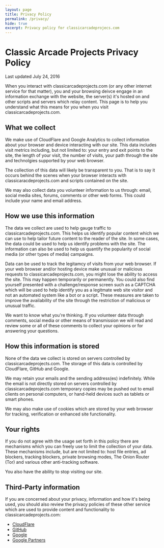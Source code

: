 ```yaml
---
layout: page
title: Privacy Policy
permalink: /privacy/
hide: true
excerpt: Privacy policy for classicarcadeprojecs.com
---
```

# Classic Arcade Projects Privacy Policy

Last updated July 24, 2016

When you interact with classicarcadeprojects.com (or any other internet service for that matter), you and your browsing deivce engage in an information exchange with the website, the server(s) it's hosted on and other scripts and servers which relay content. This page is to help you understand what this means for you when you visit classicarcadeprojects.com.

## What we collect
We make use of CloudFlare and Google Analytics to collect information about your browser and device interacting with our site. This data includes visit metrics including, but not limited to: your entry and exit points to the site, the length of your visit, the number of visits, your path through the site and technolgies supported by your web browser.

The collection of this data will likely be transparent to you. That is to say it occurs behind the scenes when your browser interacts with classicaracdeprojects.com and scripts contained on the site.

We may also collect data you volunteer information to us through: email, social media sites, forums, comments or other web forms. This could include your name and email address.

## How we use this information
The data we collect are used to help gauge traffic to classicarcadeprojects.com. This helps us identify popular content which we can use to help tailor future content to the reader of the site. In some cases, the data could be used to help us identify problems with the site. The information can also be used to help us quantify the popularity of social media (or other types of media) campaigns.

Data can be used to track the legitamcy of visits from your web browser. If your web browser and/or hosting device make unusual or malicious requests to classicarcadeprojects.com, you might lose the ability to access the site. This may happen temporarily or permanently. You could also find yourself presented with a challenge/response screen such as a CAPTCHA which will be used to help identify you as a legitmate web site visitor and not an automated system like a bot or a script. These measures are taken to improve the availability of the site through the restriction of malicious or unusual traffic.

We want to know what you're thinking. If you volunteer data through comments, social media or other means of transmission we will read and review some or all of these comments to collect your opinions or for answering your questions.

## How this information is stored
None of the data we collect is stored on servers controlled by classicarcadeprojects.com. The storage of this data is controlled by CloudFlare, GitHub and Google.

We may retain your emails and the sending address(es) indefinitely. While the email is not directly stored on servers controlled by classicarcadeprojects.com temporary copies may be pushed out to email clients on personal computers, or hand-held devices such as tablets or smart phones.

We may also make use of cookies which are stored by your web browser for tracking, verification or enhanced site functionality.

## Your rights
If you do not agree with the usage set forth in this policy there are mechanisms which you can freely use to limit the collection of your data. These mechanisms include, but are not limited to: host file entries, ad blockers, tracking blockers, private browsing modes, The Onion Router (Tor) and various other anti-tracking software.

You also have the ability to stop visiting our site.

## Third-Party information
If you are concerned about your privacy, information and how it's being used, you should also review the privacy policies of these other service which are used to provide content and functionality to classicarcadeprojects.com:

 * [CloudFlare](https://www.cloudflare.com/security-policy/)
 * [GitHub](https://help.github.com/articles/github-privacy-policy/)
 * [Google](http://www.google.com/intl/en/policies/privacy/)
 * [Google Partners](http://www.google.com/intl/en/policies/privacy/partners)
